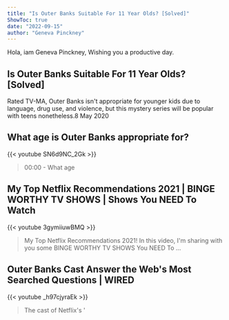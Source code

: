 ```yaml
---
title: "Is Outer Banks Suitable For 11 Year Olds? [Solved]"
ShowToc: true 
date: "2022-09-15"
author: "Geneva Pinckney" 
---
```


Hola, iam Geneva Pinckney, Wishing you a productive day.
## Is Outer Banks Suitable For 11 Year Olds? [Solved]
 Rated TV-MA, Outer Banks isn't appropriate for younger kids due to language, drug use, and violence, but this mystery series will be popular with teens nonetheless.8 May 2020

## What age is Outer Banks appropriate for?
{{< youtube SN6d9NC_2Gk >}}
>00:00 - What age 

## My Top Netflix Recommendations 2021 | BINGE WORTHY TV SHOWS | Shows You NEED To Watch
{{< youtube 3gymiiuwBMQ >}}
>My Top Netflix Recommendations 2021! In this video, I'm sharing with you some BINGE WORTHY TV SHOWS You NEED To ...

## Outer Banks Cast Answer the Web's Most Searched Questions | WIRED
{{< youtube _h97cjyraEk >}}
>The cast of Netflix's '

